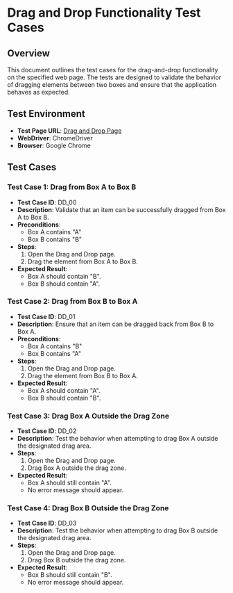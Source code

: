 # Drag and Drop Functionality Test Cases  

## Overview  
This document outlines the test cases for the drag-and-drop functionality on the specified web page. The tests are designed to validate the behavior of dragging elements between two boxes and ensure that the application behaves as expected.  

## Test Environment  
- **Test Page URL**: [Drag and Drop Page](https://the-internet.herokuapp.com/drag_and_drop)  
- **WebDriver**: ChromeDriver  
- **Browser**: Google Chrome  

## Test Cases  

### Test Case 1: Drag from Box A to Box B  
- **Test Case ID**: DD_00  
- **Description**: Validate that an item can be successfully dragged from Box A to Box B.  
- **Preconditions**:   
  - Box A contains "A"  
  - Box B contains "B"  
- **Steps**:  
  1. Open the Drag and Drop page.  
  2. Drag the element from Box A to Box B.  
- **Expected Result**:   
  - Box A should contain "B".  
  - Box B should contain "A".  

### Test Case 2: Drag from Box B to Box A  
- **Test Case ID**: DD_01  
- **Description**: Ensure that an item can be dragged back from Box B to Box A.  
- **Preconditions**:   
  - Box A contains "B"  
  - Box B contains "A"  
- **Steps**:  
  1. Open the Drag and Drop page.  
  2. Drag the element from Box B to Box A.  
- **Expected Result**:   
  - Box A should contain "A".  
  - Box B should contain "B".  

### Test Case 3: Drag Box A Outside the Drag Zone  
- **Test Case ID**: DD_02 
- **Description**: Test the behavior when attempting to drag Box A outside the designated drag area.   
- **Steps**:  
  1. Open the Drag and Drop page.  
  2. Drag Box A outside the drag zone.  
- **Expected Result**:   
  - Box A should still contain "A".  
  - No error message should appear.  

### Test Case 4: Drag Box B Outside the Drag Zone  
- **Test Case ID**: DD_03 
- **Description**: Test the behavior when attempting to drag Box B outside the designated drag area.  
- **Steps**:  
  1. Open the Drag and Drop page.  
  2. Drag Box B outside the drag zone.  
- **Expected Result**:   
  - Box B should still contain "B".  
  - No error message should appear.  


